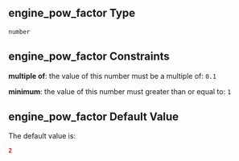 ## engine_pow_factor Type

`number`

## engine_pow_factor Constraints

**multiple of**: the value of this number must be a multiple of: `0.1`

**minimum**: the value of this number must greater than or equal to: `1`

## engine_pow_factor Default Value

The default value is:

```json
2
```
